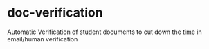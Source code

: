 # doc-verification
Automatic Verification of student documents to cut down the time in email/human verification
